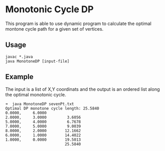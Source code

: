 # Monotonic Cycle DP
This program is able to use dynamic program to calculate the optimal montone cycle path for a given set of vertices.

## Usage
```
javac *.java
java MonotoneDP [input-file] 
```

## Example
The input is a list of X,Y coordinats and the output is an ordered list along the optimal monotonic cycle.
```
➜  java MonotoneDP sevenPt.txt
Optimal DP monotone cycle length: 25.5840
0.0000,     6.0000
2.0000,     3.0000         3.6056
5.0000,     4.0000         6.7678
7.0000,     5.0000         9.0039
8.0000,     2.0000        12.1662
6.0000,     1.0000        14.4022
1.0000,     0.0000        19.5013
                          25.5840
```

